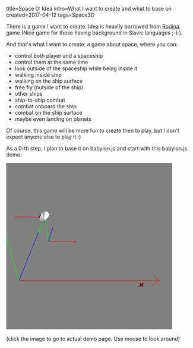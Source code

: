 title=Space 0: Idea
intro=What I want to create and what to base on
created=2017-04-12
tags=Space3D

There is a game I want to create.
Idea is heavily borrowed from [Rodina][] game
(Nice game for those having background in Slavic languages ;-) ).

[Rodina]: https://elliptic-games.com/

And that's what I want to create:
a game about space, where you can:

* control both player and a spaceship
* control them at the same time
* look outside of the spaceship while being inside it
* walking inside ship
* walking on the ship surface
* free fly (outside of the ship)
* other ships
* ship-to-ship combat
* combat onboard the ship
* combat on the ship surface
* maybe even landing on planets

Of course, this game will be more fun to create then to play,
but I don't expect anyone else to play it :)

As a 0-th step, I plan to base it on babylon.js and start with this babylon.js demo:

[![Demo placeholder][pic]][demo]

(click the image to go to actual demo page. Use mouse to look around)

[pic]: space-0.png
[demo]: https://www.babylonjs-playground.com/#UMR7M#36
[frame]: https://www.babylonjs-playground.com/frame.html#UMR7M#36

